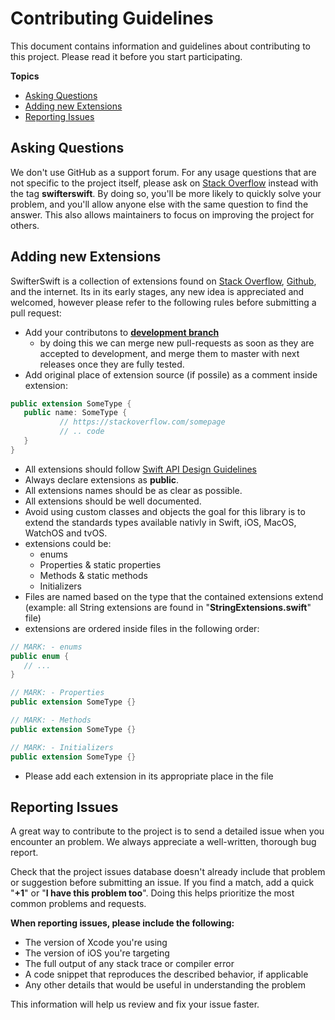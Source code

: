 # Contributing Guidelines

This document contains information and guidelines about contributing to this project. Please read it before you start participating.

**Topics**

* [Asking Questions](#asking-questions)
* [Adding new Extensions](#adding-new-extensions)
* [Reporting Issues](#reporting-issues)


## Asking Questions
We don't use GitHub as a support forum.
For any usage questions that are not specific to the project itself, please ask on [Stack Overflow](https://stackoverflow.com) instead with the tag **swifterswift**.
By doing so, you'll be more likely to quickly solve your problem, and you'll allow anyone else with the same question to find the answer.
This also allows maintainers to focus on improving the project for others.


## Adding new Extensions
SwifterSwift is a collection of extensions found on [Stack Overflow](https://stackoverflow.com), [Github](https://github.com), and the internet.
Its in its early stages, any new idea is appreciated and welcomed, however please refer to the following rules before submitting a pull request:
- Add your contributons to [**development branch** ](https://github.com/omaralbeik/SwifterSwift/tree/development)
	- by doing this we can merge new pull-requests as soon as they are accepted to development, and merge them to master with next releases once they are fully tested.
- Add original place of extension source (if possile) as a comment inside extension:

 ```swift
 public extension SomeType {
	public name: SomeType {
			// https://stackoverflow.com/somepage
			// .. code
 	}
 }
 ```
 
- All extensions should follow [Swift API Design Guidelines](https://developer.apple.com/videos/play/wwdc2016/403/)
- Always declare extensions as **public**.
- All extensions names should be as clear as possible.
- All extensions should be well documented.
- Avoid using custom classes and objects the goal for this library is to extend the standards types available nativly in Swift, iOS, MacOS, WatchOS and tvOS.
- extensions could be:
 	- enums
	- Properties & static properties
	- Methods & static methods
	- Initializers
- Files are named based on the type that the contained extensions extend (example: all String extensions are found in "**StringExtensions.swift**" file)
- extensions are ordered inside files in the following order:
 
 ```swift
 // MARK: - enums
 public enum {
 	// ...
 }
 
 // MARK: - Properties
 public extension SomeType {}
 
 // MARK: - Methods
 public extension SomeType {}
 
 // MARK: - Initializers
 public extension SomeType {}
 ```
 
- Please add each extension in its appropriate place in the file

## Reporting Issues
A great way to contribute to the project is to send a detailed issue when you encounter an problem.
We always appreciate a well-written, thorough bug report.

Check that the project issues database doesn't already include that problem or suggestion before submitting an issue.
If you find a match, add a quick "**+1**" or "**I have this problem too**".
Doing this helps prioritize the most common problems and requests.


**When reporting issues, please include the following:**

* The version of Xcode you're using
* The version of iOS you're targeting
* The full output of any stack trace or compiler error
* A code snippet that reproduces the described behavior, if applicable
* Any other details that would be useful in understanding the problem

This information will help us review and fix your issue faster.
